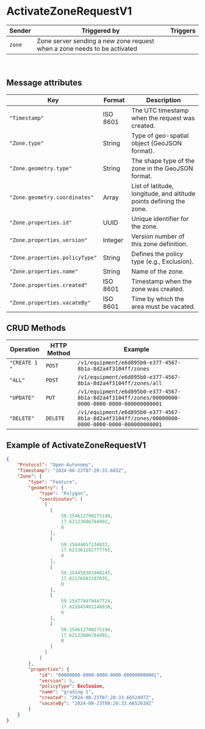 # ActivateZoneRequestV1


|Sender| Triggered by | Triggers|
|---|---|---|
| `zone` | Zone server sending a new zone request when a zone needs to be activated  | |

<br>

## Message attributes
| Key               |   Format    | Description |
|------------------|----------|-------------|
| `"Timestamp"`    | ISO 8601              | The UTC timestamp when the request was created. |
| `"Zone.type"`    |  String   | Type of geo-spatial object (GeoJSON format). |
| `"Zone.geometry.type"` | String   | The shape type of the zone in the GeoJSON format. |
| `"Zone.geometry.coordinates"`  | Array    | List of latitude, longitude, and altitude points defining the zone. |
| `"Zone.properties.id"` | UUID     | Unique identifier for the zone. |
| `"Zone.properties.version"`      | Integer  | Version number of this zone definition. |
| `"Zone.properties.policyType"`     | String   | Defines the policy type (e.g., Exclusion). |
| `"Zone.properties.name"`  | String   | Name of the zone. |
| `"Zone.properties.created"` | ISO 8601 | Timestamp when the zone was created. |
| `"Zone.properties.vacateBy"`| ISO 8601 | Time by which the area must be vacated. |


## CRUD Methods
| Operation               |   HTTP  Method  | Example |
|------------------|----------|-------------|
| `"CREATE 1 "`    | `POST`              |  `/v1/equipment/e6d895b0-e377-4567-8b1a-8d2a4f3104ff/zones` |
| `"ALL"`    | `POST`              |  `/v1/equipment/e6d895b0-e377-4567-8b1a-8d2a4f3104ff/zones/all` |
| `"UPDATE"`    | `PUT`              |  `/v1/equipment/e6d895b0-e377-4567-8b1a-8d2a4f3104ff/zones/00000000-0000-0000-0000-000000000001` |
| `"DELETE"`    | `DELETE`              |  `/v1/equipment/e6d895b0-e377-4567-8b1a-8d2a4f3104ff/zones/00000000-0000-0000-0000-000000000001` |

## Example of ActivateZoneRequestV1
```json
{
    "Protocol": "Open-Autonomy",
    "Timestamp": "2024-08-23T07:20:33.665Z",
    "Zone": {
        "type": "Feature",
        "geometry": {
            "type": "Polygon",
            "coordinates": [
              [
                [
                    59.154612700275194,
                    17.62123606784992,
                    0
                ],
                [
                    59.15444657134832,
                    17.621361182777765,
                    0
                ],
                [
                    59.154458381940245,
                    17.62176503107635,
                    0
                ],
                [
                    59.154774479447724,
                    17.621645401146836,
                    0
                ],
                [
                    59.154612700275194,
                    17.62123606784992,
                    0
                ]
              ]
            ]
        },
        "properties": {
            "id": "00000000-0000-0000-0000-000000000001",
            "version": 5,
            "policyType": Exclusion,
            "name": "grading 1",
            "created": "2024-08-23T07:20:33.6652497Z",
            "vacateBy": "2024-08-23T08:20:33.6652639Z"
        }
    }
}
```
